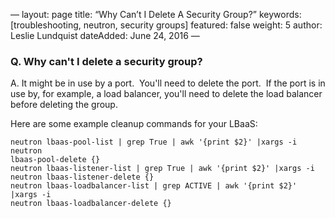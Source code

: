—
layout: page
title: “Why Can’t I Delete A Security Group?”
keywords:[troubleshooting, neutron, security groups]
featured: false
weight: 5
author: Leslie Lundquist
dateAdded: June 24, 2016
—

### Q. Why can't I delete a security group?

A. It might be in use by a port.  You'll need to delete the port.  If the port is in use by, for example, a load balancer, you'll need to delete the load balancer before deleting the group.  

Here are some example cleanup commands for your LBaaS:

```
neutron lbaas-pool-list | grep True | awk '{print $2}' |xargs -i neutron 
lbaas-pool-delete {} 
neutron lbaas-listener-list | grep True | awk '{print $2}' |xargs -i 
neutron lbaas-listener-delete {} 
neutron lbaas-loadbalancer-list | grep ACTIVE | awk '{print $2}' |xargs -i 
neutron lbaas-loadbalancer-delete {} 
```
